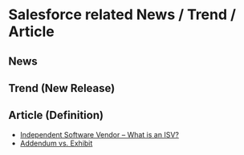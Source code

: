 # Salesforce related News / Trend / Article

## News  
  
   
   
  
## Trend (New Release)  
   
    
    

## Article (Definition)

- [Independent Software Vendor – What is an ISV?](https://www.10duke.com/resources/glossary/independent-software-vendor/)  
- [Addendum vs. Exhibit](https://www.upcounsel.com/addendum-vs-exhibit)  

